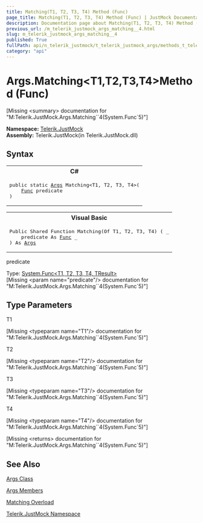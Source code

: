 ```yaml
---
title: Matching(T1, T2, T3, T4) Method (Func)
page_title: Matching(T1, T2, T3, T4) Method (Func) | JustMock Documentation
description: Documentation page about Matching(T1, T2, T3, T4) Method (Func).
previous_url: /m_telerik_justmock_args_matching__4.html
slug: m_telerik_justmock_args_matching__4
published: True
fullPath: api/n_telerik_justmock/t_telerik_justmock_args/methods_t_telerik_justmock_args/overload_telerik_justmock_args_matching/m_telerik_justmock_args_matching__4
category: "api"
---
```


# Args.Matching&lt;T1,T2,T3,T4&gt;Method (Func)




[Missing &lt;summary&gt; documentation for "M:Telerik.JustMock.Args.Matching``4(System.Func`5)"]



 **Namespace:**  [Telerik.JustMock](n_telerik_justmock) <br> **Assembly:** Telerik.JustMock(in Telerik.JustMock.dll)
## Syntax


<div id="syntaxCodeBlocks" class="code"><span codeLanguage="CSharp"><table><tr><th>C#</th></tr><tr><td><pre xml:space="preserve"><span class="keyword">public</span> <span class="keyword">static</span> <a href="T_Telerik_JustMock_Args.html">Args</a> <span class="identifier">Matching</span>&lt;T1, T2, T3, T4&gt;(
	<a href="https://msdn2.microsoft.com/en-us/library/bb534303" target="_blank">Func</a> <span class="parameter">predicate</span>
)
</pre></td></tr></table></span><span codeLanguage="VisualBasicDeclaration"><table><tr><th>Visual Basic</th></tr><tr><td><pre xml:space="preserve"><span class="keyword">Public</span> <span class="keyword">Shared</span> <span class="keyword">Function</span> <span class="identifier">Matching</span>(<span class="keyword">Of</span> T1, T2, T3, T4) ( _
	<span class="parameter">predicate</span> <span class="keyword">As</span> <a href="https://msdn2.microsoft.com/en-us/library/bb534303" target="_blank">Func</a> _
) <span class="keyword">As</span> <a href="T_Telerik_JustMock_Args.html">Args</a></pre></td></tr></table></span></div>



predicate<br>


Type: [System.Func&lt;T1, T2, T3, T4, TResult&gt;](bb534303) <br>
[Missing &lt;param name="predicate"/&gt; documentation for "M:Telerik.JustMock.Args.Matching``4(System.Func`5)"]




## Type Parameters




T1<br>



[Missing &lt;typeparam name="T1"/&gt; documentation for "M:Telerik.JustMock.Args.Matching``4(System.Func`5)"]


T2<br>



[Missing &lt;typeparam name="T2"/&gt; documentation for "M:Telerik.JustMock.Args.Matching``4(System.Func`5)"]


T3<br>



[Missing &lt;typeparam name="T3"/&gt; documentation for "M:Telerik.JustMock.Args.Matching``4(System.Func`5)"]


T4<br>



[Missing &lt;typeparam name="T4"/&gt; documentation for "M:Telerik.JustMock.Args.Matching``4(System.Func`5)"]




[Missing &lt;returns&gt; documentation for "M:Telerik.JustMock.Args.Matching``4(System.Func`5)"]


## See Also



 [Args Class](t_telerik_justmock_args) 

 [Args Members](allmembers_t_telerik_justmock_args) 

 [Matching Overload](overload_telerik_justmock_args_matching) 

 [Telerik.JustMock Namespace](n_telerik_justmock) 



